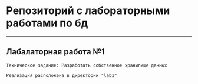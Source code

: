 # Репозиторий с лабораторными работами по бд
______________
## Лабалаторная работа №1 
    Техническое задание: Разработать собственное хранилище данных
    
    Реализация расположена в директории "lab1" 